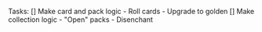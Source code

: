 Tasks:
[] Make card and pack logic
    - Roll cards
    - Upgrade to golden
[] Make collection logic
    - "Open" packs
    - Disenchant
